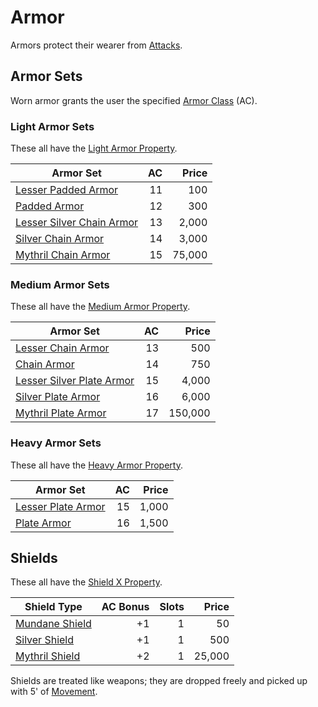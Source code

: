# Armor

Armors protect their wearer from [Attacks](../../Game%20Procedures/Combat/Attack.md).

## Armor Sets

Worn armor grants the user the specified [Armor Class](../../Player%20Characters/Derived%20Statistics/Armor%20Class.md) (AC).

### Light Armor Sets

These all have the [Light Armor Property](../Armor%20Properties/Light%20Armor%20Property.md).

| Armor Set                                                                                                 |  AC |  Price |
| --------------------------------------------------------------------------------------------------------- | --: | -----: |
| [Lesser Padded Armor](Mundane%20Armor/Padded%20Armor.md)                |  11 |    100 |
| [Padded Armor](Mundane%20Armor/Padded%20Armor.md)                       |  12 |    300 |
| [Lesser Silver Chain Armor](Silvered%20Armor/Silver%20Chain%20Armor.md) |  13 |  2,000 |
| [Silver Chain Armor](Silvered%20Armor/Silver%20Chain%20Armor.md)        |  14 |  3,000 |
| [Mythril Chain Armor](Mythril%20Armor/Mythril%20Chain%20Armor.md)       |  15 | 75,000 |

### Medium Armor Sets

These all have the [Medium Armor Property](../Armor%20Properties/Medium%20Armor%20Property.md).

| Armor Set                                                                                                 |  AC |   Price |
| --------------------------------------------------------------------------------------------------------- | --: | ------: |
| [Lesser Chain Armor](Mundane%20Armor/Chain%20Armor.md)                  |  13 |     500 |
| [Chain Armor](Mundane%20Armor/Chain%20Armor.md)                         |  14 |     750 |
| [Lesser Silver Plate Armor](Silvered%20Armor/Silver%20Plate%20Armor.md) |  15 |   4,000 |
| [Silver Plate Armor](Silvered%20Armor/Silver%20Plate%20Armor.md)        |  16 |   6,000 |
| [Mythril Plate Armor](Mythril%20Armor/Mythril%20Plate%20Armor.md)       |  17 | 150,000 |

### Heavy Armor Sets

These all have the [Heavy Armor Property](../Armor%20Properties/Heavy%20Armor%20Property.md).

| Armor Set                                                                                |  AC | Price |
| ---------------------------------------------------------------------------------------- | --: | ----: |
| [Lesser Plate Armor](Mundane%20Armor/Plate%20Armor.md) |  15 | 1,000 |
| [Plate Armor](Mundane%20Armor/Plate%20Armor.md)        |  16 | 1,500 |

## Shields

These all have the [Shield X Property](../Armor%20Properties/Shield%20X%20Property.md).

| Shield Type                                                                             | AC Bonus | Slots |  Price |
| --------------------------------------------------------------------------------------- | -------: | ----: | -----: |
| [Mundane Shield](Mundane%20Armor/Mundane%20Shield.md) |       +1 |     1 |     50 |
| [Silver Shield](Silvered%20Armor/Silver%20Shield.md)  |       +1 |     1 |    500 |
| [Mythril Shield](Mythril%20Armor/Mythril%20Shield.md) |       +2 |     1 | 25,000 |

Shields are treated like weapons; they are dropped freely and picked up with 5' of [Movement](../../Game%20Procedures/Combat/Movement.md).
